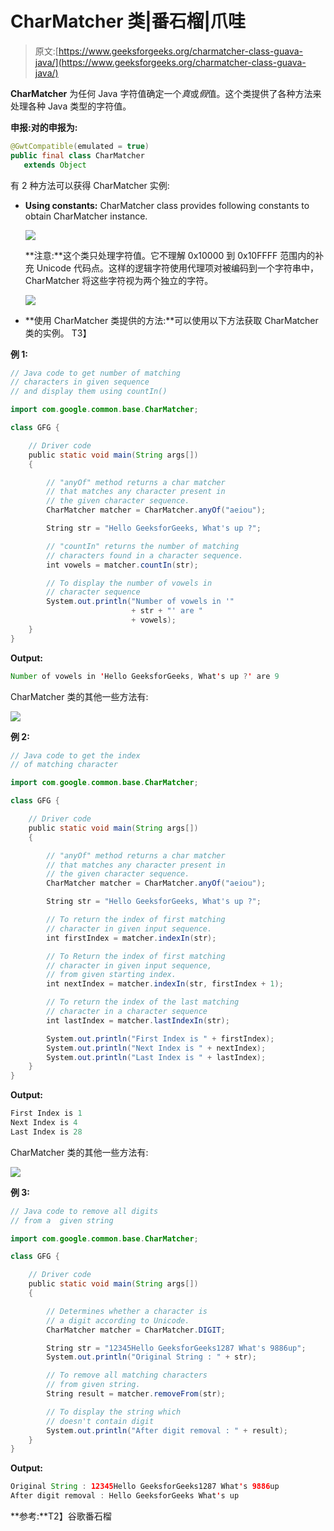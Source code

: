 # CharMatcher 类|番石榴|爪哇

> 原文:[https://www.geeksforgeeks.org/charmatcher-class-guava-java/](https://www.geeksforgeeks.org/charmatcher-class-guava-java/)

**CharMatcher** 为任何 Java 字符值确定一个*真*或*假*值。这个类提供了各种方法来处理各种 Java 类型的字符值。

**申报:**对**的申报为:**

```java
@GwtCompatible(emulated = true)
public final class CharMatcher
   extends Object

```

有 2 种方法可以获得 CharMatcher 实例:

*   **Using constants:** CharMatcher class provides following constants to obtain CharMatcher instance.

    ![](img/3123e5a5dac70b4aaa7a9cb35fe63fe5.png)

    **注意:**这个类只处理字符值。它不理解 0x10000 到 0x10FFFF 范围内的补充 Unicode 代码点。这样的逻辑字符使用代理项对被编码到一个字符串中，CharMatcher 将这些字符视为两个独立的字符。

    ![](img/4644a748b0f228abd2b7860f92da393f.png)

*   **使用 CharMatcher 类提供的方法:**可以使用以下方法获取 CharMatcher 类的实例。
    T3】

**例 1:**

```java
// Java code to get number of matching
// characters in given sequence
// and display them using countIn()

import com.google.common.base.CharMatcher;

class GFG {

    // Driver code
    public static void main(String args[])
    {

        // "anyOf" method returns a char matcher
        // that matches any character present in
        // the given character sequence.
        CharMatcher matcher = CharMatcher.anyOf("aeiou");

        String str = "Hello GeeksforGeeks, What's up ?";

        // "countIn" returns the number of matching
        // characters found in a character sequence.
        int vowels = matcher.countIn(str);

        // To display the number of vowels in
        // character sequence
        System.out.println("Number of vowels in '"
                           + str + "' are "
                           + vowels);
    }
}
```

**Output:**

```java
Number of vowels in 'Hello GeeksforGeeks, What's up ?' are 9

```

CharMatcher 类的其他一些方法有:

![](img/cbd0f0b1f0401e7d692b66b4f587029c.png)

**例 2:**

```java
// Java code to get the index
// of matching character

import com.google.common.base.CharMatcher;

class GFG {

    // Driver code
    public static void main(String args[])
    {

        // "anyOf" method returns a char matcher
        // that matches any character present in
        // the given character sequence.
        CharMatcher matcher = CharMatcher.anyOf("aeiou");

        String str = "Hello GeeksforGeeks, What's up ?";

        // To return the index of first matching
        // character in given input sequence.
        int firstIndex = matcher.indexIn(str);

        // To Return the index of first matching
        // character in given input sequence,
        // from given starting index.
        int nextIndex = matcher.indexIn(str, firstIndex + 1);

        // To return the index of the last matching
        // character in a character sequence
        int lastIndex = matcher.lastIndexIn(str);

        System.out.println("First Index is " + firstIndex);
        System.out.println("Next Index is " + nextIndex);
        System.out.println("Last Index is " + lastIndex);
    }
}
```

**Output:**

```java
First Index is 1
Next Index is 4
Last Index is 28

```

CharMatcher 类的其他一些方法有:

![](img/296c3c39b2deb1b8215c3c69c3cac682.png)

**例 3:**

```java
// Java code to remove all digits 
// from a  given string

import com.google.common.base.CharMatcher;

class GFG {

    // Driver code
    public static void main(String args[])
    {

        // Determines whether a character is
        // a digit according to Unicode.
        CharMatcher matcher = CharMatcher.DIGIT;

        String str = "12345Hello GeeksforGeeks1287 What's 9886up";
        System.out.println("Original String : " + str);

        // To remove all matching characters
        // from given string.
        String result = matcher.removeFrom(str);

        // To display the string which
        // doesn't contain digit
        System.out.println("After digit removal : " + result);
    }
}
```

**Output:**

```java
Original String : 12345Hello GeeksforGeeks1287 What's 9886up
After digit removal : Hello GeeksforGeeks What's up

```

**参考:**T2】谷歌番石榴
